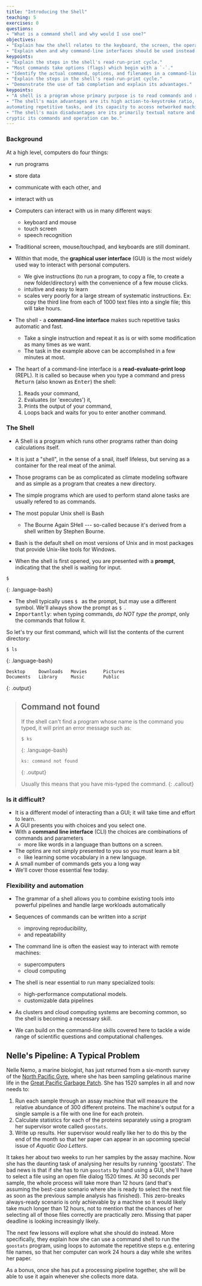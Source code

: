 ```yaml
---
title: "Introducing the Shell"
teaching: 5
exercises: 0
questions:
- "What is a command shell and why would I use one?"
objectives:
- "Explain how the shell relates to the keyboard, the screen, the operating system, and users' programs."
- "Explain when and why command-line interfaces should be used instead of graphical interfaces."
keypoints:
- "Explain the steps in the shell's read-run-print cycle."
- "Most commands take options (flags) which begin with a `-`."
- "Identify the actual command, options, and filenames in a command-line call."
- "Explain the steps in the shell's read-run-print cycle."
- "Demonstrate the use of tab completion and explain its advantages."
keypoints:
- "A shell is a program whose primary purpose is to read commands and run other programs."
- "The shell's main advantages are its high action-to-keystroke ratio, its support for
automating repetitive tasks, and its capacity to access networked machines."
- "The shell's main disadvantages are its primarily textual nature and how
cryptic its commands and operation can be."
---
```

### Background
At a high level, computers do four things:

-   run programs
-   store data
-   communicate with each other, and
-   interact with us


-   Computers can interact with us in many different ways:
    -   keyboard and mouse
    -   touch screen
    -   speech recognition
-   Traditional screen, mouse/touchpad, and keyboards are still dominant.
-   Within that mode, the **graphical user interface** (GUI) is the most widely used way to 
    interact with personal computers. 
    -   We give instructions (to run a program, to copy a file, to create a new folder/directory) with 
        the convenience of a few mouse clicks. 
    -   intuitive and easy to learn
    -   scales very poorly for a large stream of systematic instructions. Ex: copy the third line
        from each of 1000 text files into a single file; this will take hours.
-   The shell - a **command-line interface** makes such repetitive tasks automatic and fast. 
    -   Take a single instruction and repeat it as is or with some modification as many times as we want. 
    -   The task in the example above can be accomplished in a few minutes at most.
-   The heart of a command-line interface is a **read-evaluate-print loop** (REPL). 
    It is called so because when you type a command and press <kbd>Return</kbd> (also known as
    <kbd>Enter</kbd>) the shell:
    1.  <kbd>R</kbd>eads your command,
    2.  <kbd>E</kbd>valuates (or 'executes') it,
    3.  <kbd>P</kbd>rints the output of your command,
    4.  <kbd>L</kbd>oops back and waits for you to enter another command.


### The Shell

-   A Shell is a program which runs other programs rather than doing calculations itself.
-   It is just a "shell", in the sense of a snail, itself lifeless, but serving as a container
    for the real meat of the animal.
-   Those programs can be as complicated as climate modeling software and as simple as a
    program that creates a new directory.
-   The simple programs which are used to perform stand alone tasks are usually refered
    to as commands.
-   The most popular Unix shell is Bash
    -   The Bourne Again SHell --- so-called because it's derived from a 
        shell written by Stephen Bourne.
-   Bash is the default shell on most versions of Unix and in most packages
    that provide Unix-like tools for Windows.

-   When the shell is first opened, you are presented with a **prompt**,
    indicating that the shell is waiting for input.

~~~
$
~~~
{: .language-bash}

-   The shell typically uses `$ ` as the prompt, but may use a different symbol.
    We'll always show the prompt as `$ `.
-   <kbd>Importantly</kbd>: when typing commands, *do NOT type the prompt*, only the commands that follow it.

So let's try our first command, which will list the contents of the current directory:

~~~
$ ls
~~~
{: .language-bash}

~~~
Desktop     Downloads   Movies      Pictures
Documents   Library     Music       Public
~~~
{: .output}

> ## Command not found
> If the shell can't find a program whose name is the command you typed, it
> will print an error message such as:
>
> ~~~
> $ ks
> ~~~
> {: .language-bash}
> ~~~
> ks: command not found
> ~~~
> {: .output}
>
> Usually this means that you have mis-typed the command.
{: .callout}

### Is it difficult?

-   It is a different model of interacting than a GUI; it will take time and effort to learn.
-   A GUI presents you with choices and you select one. 
-   With a **command line interface** (CLI) the choices are combinations of commands and parameters
    -    more like words in a language than buttons on a screen. 
-   The optins are not simply presented to you so you must learn a bit
    -   like learning some vocabulary in a new language. 
-   A small number of commands gets you a long way
-   We'll cover those essential few today.

### Flexibility and automation

-   The grammar of a shell allows you to combine existing tools into powerful
    pipelines and handle large workloads automatically
-   Sequences of commands can be written into a *script*
    -   improving reproducibility,
    -   and repeatability

-   The command line is often the easiest way to interact with remote machines:
    -   supercomputers
    -   cloud computing
-   The shell is near essential to run many specialized tools:
    -   high-performance computational models.
    -   customizable data pipelines
-   As clusters and cloud computing systems are becoming common, so the shell 
    is becoming a necessary skill.
-   We can build on the command-line skills covered here to tackle a wide range of scientific
    questions and computational challenges.

## Nelle's Pipeline: A Typical Problem

Nelle Nemo, a marine biologist,
has just returned from a six-month survey of the
[North Pacific Gyre](http://en.wikipedia.org/wiki/North_Pacific_Gyre),
where she has been sampling gelatinous marine life in the
[Great Pacific Garbage Patch](http://en.wikipedia.org/wiki/Great_Pacific_Garbage_Patch).
She has 1520 samples in all and now needs to:

1.  Run each sample through an assay machine
    that will measure the relative abundance of 300 different proteins.
    The machine's output for a single sample is
    a file with one line for each protein.
2.  Calculate statistics for each of the proteins separately
    using a program her supervisor wrote called `goostats`.
3.  Write up results.
    Her supervisor would really like her to do this by the end of the month
    so that her paper can appear in an upcoming special issue of *Aquatic Goo Letters*.

It takes her about two weeks to run her samples by the assay machine.
Now she has the daunting task of analysing her results by running 'goostats'.
The bad news is that if she has to run `goostats` by hand using a GUI,
she'll have to select a file using an open file dialog 1520 times.
At 30 seconds per sample,
the whole process will take more than 12 hours
(and that's assuming the best-case scenario where she is ready to select the next file
as soon as the previous sample analysis has finished).
This zero-breaks always-ready scenario is only achievable by a machine so it would
likely take much longer than 12 hours, not to mention that
the chances of her selecting all of those files correctly are practically zero.
Missing that paper deadline is looking increasingly likely.

The next few lessons will explore what she should do instead.
More specifically, they explain how she can use a command shell to run the `goostats` 
program, using loops to automate the repetitive steps e.g. entering file names,
so that her computer can work 24 hours a day while she writes her paper.

As a bonus,
once she has put a processing pipeline together,
she will be able to use it again whenever she collects more data.

